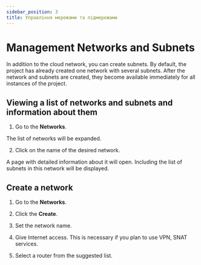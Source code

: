 ```yaml
---
sidebar_position: 3
title: Управління мережами та підмережами
---
```


# Management Networks and Subnets

In addition to the cloud network, you can create subnets. By default, the project has already created one network with several subnets. After the network and subnets are created, they become available immediately for all instances of the project.

## Viewing a list of networks and subnets and information about them

1. Go to the **Networks**.

The list of networks will be expanded.

2. Click on the name of the desired network.

A page with detailed information about it will open. Including the list of subnets in this network will be displayed.

## Create a network

1. Go to the **Networks**.

2. Click the **Create**.

3. Set the network name.

4. Give Internet access. This is necessary if you plan to use VPN, SNAT services.

5. Select a router from the suggested list.